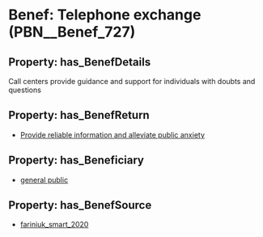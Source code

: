 # Benef: __Telephone exchange__ (PBN__Benef_727)

## Property: has_BenefDetails

Call centers provide guidance and support for individuals with doubts and questions

## Property: has_BenefReturn

* [Provide reliable information and alleviate public anxiety](../BenefReturn/PBN__BenefReturn_781)

## Property: has_Beneficiary

* [general public](../Stakeholder/PBN__Stakeholder_29)

## Property: has_BenefSource

* [fariniuk_smart_2020](../Article/PBN__Article_143)

